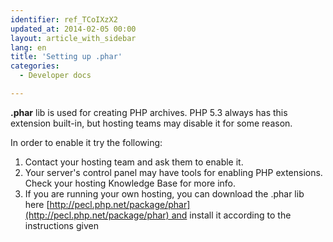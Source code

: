 ```yaml
---
identifier: ref_TCoIXzX2
updated_at: 2014-02-05 00:00
layout: article_with_sidebar
lang: en
title: 'Setting up .phar'
categories:
  - Developer docs

---
```



**.phar** lib is used for creating PHP archives. PHP 5.3 always has this extension built-in, but hosting teams may disable it for some reason.

In order to enable it try the following:

1.  Contact your hosting team and ask them to enable it.
2.  Your server's control panel may have tools for enabling PHP extensions. Check your hosting Knowledge Base for more info.
3.  If you are running your own hosting, you can download the .phar lib here [http://pecl.php.net/package/phar](http://pecl.php.net/package/phar) and install it according to the instructions given